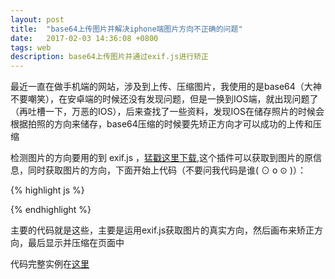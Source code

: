 ```yaml
---
layout: post
title:  "base64上传图片并解决iphone端图片方向不正确的问题"
date:   2017-02-03 14:36:08 +0800
tags: web
description: base64上传图片并通过exif.js进行矫正
---
```


最近一直在做手机端的网站，涉及到上传、压缩图片，我使用的是base64（大神不要嘲笑），在安卓端的时候还没有发现问题，但是一换到IOS端，就出现问题了（再吐槽一下，万恶的IOS），后来查找了一些资料，发现IOS在储存照片的时候会根据拍照的方向来储存，base64压缩的时候要先矫正方向才可以成功的上传和压缩

检测图片的方向要用的到 exif.js ，[猛戳这里下载][exif.js],这个插件可以获取到图片的原信息，同时获取图片的方向，下面开始上代码（不要问我代码是谁( ⊙ o ⊙ )）：

{% highlight js %}
<script type="text/javascript">
	window.onload = function(){
        var input = document.getElementById("file_input");
        var result,div;
 
        if(typeof FileReader==='undefined'){
            result.innerHTML = "抱歉，你的浏览器不支持 FileReader";
            input.setAttribute('disabled','disabled');
        }else{
            input.addEventListener('change',readFile,false);
        }
        function readFile(){   
                var file = this.files[0]; 
                var orientation;
              //EXIF js 可以读取图片的元信息 https://github.com/exif-js/exif-js
              EXIF.getData(file,function(){
                orientation=EXIF.getTag(this,'Orientation');
              });     
                //判断类型是不是图片  
                if(!/image\/\w+/.test(file.type)){     
                        alertmsg('请上传图片');  
                        return false;   
                }   
                var reader = new FileReader();   
                reader.readAsDataURL(file);   
                reader.onload = function(e){
                    getImgData(this.result,orientation,function(data){
                        result = '<div class="PicInput fl" id="PicInput"><img class="pic" src="'+data+'"><span class="DelInput"></span></div>';
                        div = document.createElement('div');
                        div.innerHTML = result;
                        document.getElementById('PicUpload').appendChild(div);
                        return false;
                    }); 
                }
        return false;   
        }
    return false;   
    }

    // @param {string} img 图片的base64
    // @param {int} dir exif获取的方向信息
    // @param {function} next 回调方法，返回校正方向后的base64
    function getImgData(img,dir,next){
     var image=new Image();
     image.onload=function(){
      var degree=0,drawWidth,drawHeight,width,height;
      drawWidth=this.naturalWidth;
      drawHeight=this.naturalHeight;
      //以下改变一下图片大小
      var maxSide = Math.max(drawWidth, drawHeight);
      if (maxSide > 1024) {
        var minSide = Math.min(drawWidth, drawHeight);
        minSide = minSide / maxSide * 1024;
        maxSide = 1024;
        if (drawWidth > drawHeight) {
          drawWidth = maxSide;
          drawHeight = minSide;
        } else {
          drawWidth = minSide;
          drawHeight = maxSide;
        }
      }
      var canvas=document.createElement('canvas');
      canvas.width=width=drawWidth;
      canvas.height=height=drawHeight; 
      var context=canvas.getContext('2d');
      //判断图片方向，重置canvas大小，确定旋转角度，iphone默认的是home键在右方的横屏拍摄方式
      switch(dir){
        //iphone横屏拍摄，此时home键在左侧
        case 3:
          degree=180;
          drawWidth=-width;
          drawHeight=-height;
          break;
        //iphone竖屏拍摄，此时home键在下方(正常拿手机的方向)
        case 6:
          canvas.width=height;
          canvas.height=width; 
          degree=90;
          drawWidth=width;
          drawHeight=-height;
          break;
        //iphone竖屏拍摄，此时home键在上方
        case 8:
          canvas.width=height;
          canvas.height=width; 
          degree=270;
          drawWidth=-width;
          drawHeight=height;
          break;
      }
      //使用canvas旋转校正
      context.rotate(degree*Math.PI/180);
      context.drawImage(this,0,0,drawWidth,drawHeight);
      //返回校正图片
      next(canvas.toDataURL("image/jpeg",.6));
     }
     image.src=img;
    }
</script>
{% endhighlight %}

主要的代码就是这些，主要是运用exif.js获取图片的真实方向，然后画布来矫正方向，最后显示并压缩在页面中

代码完整实例在[这里][ImgDemo]



[exif.js]:https://github.com/exif-js/exif-js
[ImgDemo]:https://github.com/GuoSongyu/Dome/tree/master/imgbase64